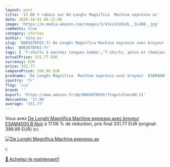 ```yaml
---
layout: post
title: '17.06 % rabais sur De Longhi Magnifica  Machine expresso av'
date: 2020-10-01 06:15:46
image: 'https://m.media-amazon.com/images/I/41vvSJzDxdL._SL400_.jpg'
comments: true
category: ofertas
author: 'tole.es'
slug: 'B0036TDF6I-fr De Longhi Magnifica Machine expresso avec broyeur...'
sku: 'B0036TDF6I-fr'
tags: [ 'T-shirts à manches longues homme','T-shirts, polos et chemises homme','Vêtements','Vêtements homme', ]
actualPrice: 331.77 EUR
currency: EUR
price: 331.77
comparePrice: 399.99 EUR
prodname: 'De Longhi Magnifica  Machine expresso avec broyeur  ESAM4000.B  Noir'
country: 'fr'
flag: '🇫🇷'
brand: ''
buyurl: 'https://www.amazon.fr/dp/B0036TDF6I/?tag=tolees0d-21'
descuento: '17.06'
average: '331.77'
---
```


Vous avez [De Longhi Magnifica  Machine expresso avec broyeur  ESAM4000.B  Noir](https://www.amazon.fr/dp/B0036TDF6I/?tag=tolees0d-21)  à  17.06 % de réduction, prix final  331.77 EUR (original: 399.99 EUR) ici:

[![De Longhi Magnifica  Machine expresso av](https://m.media-amazon.com/images/I/41vvSJzDxdL._SL400_.jpg)](https://www.amazon.fr/dp/B0036TDF6I/?tag=tolees0d-21)

ℹ️:


[🛒 Achetez-le maintenant!!](https://www.amazon.fr/dp/B0036TDF6I/?tag=tolees0d-21)
